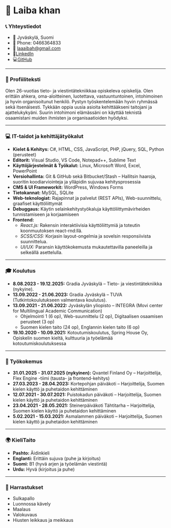 # 👤 Laiba khan
### 📞 Yhteystiedot
- 📍 Jyväskylä, Suomi
- 📱 Phone: 0466364833
- 📧 laaaibah@gmail.com 
- 💼[LinkedIn](https://www.linkedin.com/public-profile/settings?trk=d_flagship3_profile_self_view_public_profile)  
- 💻[GitHub](https://github.com/lakhan923?tab=repositories)
---
### 📌 Profiiliteksti
Olen 26-vuotias tieto- ja viestintätekniikkaa opiskeleva opiskelija. Olen erittäin ahkera, oma-aloitteinen, luotettava, vastuuntuntoinen, intohimoinen ja hyvin organisoitunut henkilö. Pystyn työskentelemään hyvin ryhmässä sekä itsenäisesti. Tykkään oppia uusia asioita kehittääkseni taitojani ja ajattelukykyäni. Suurin intohimoni elämässäni on käyttää teknistä osaamistani muiden ihmisten ja organisaatioiden hyödyksi.

---
### 💻 IT-taidot ja kehittäjätyökalut
- **Kielet & Kehitys:** C#, HTML, CSS, JavaScript, PHP, jQuery, SQL, Python (perusteet)
- **Editorit:** Visual Studio, VS Code, Notepad++, Sublime Text
- **Käyttöjärjestelmät & Työkalut:** Linux,  Microsoft Word, Excel, PowerPoint
- **Versiohallinta:** Git & GitHub sekä  Bitbucket/Stash – Hallitsin haaroja, suoritin koodiarviointeja ja ylläpidin sujuvaa kehitysprosessia
- **CMS & UI Frameworkit:** WordPress, Windows Forms
- **Tietokannat:** MySQL, SQLite
- **Web-teknologiat:** Rajapinnat ja palvelut (REST APIs), Web-suunnittelu, graafiset käyttöliittymät
- **Debuggaus:** Käytin selainkehitystyökaluja käyttöliittymävirheiden tunnistamiseen ja korjaamiseen
- **Frontend:**
  - *React.js:* Rakensin interaktiivisia käyttöliittymiä ja toteutin koonmuutoksen react-rnd:llä.
  - *SCSS/CSS:* Korjasin layout-ongelmia ja sovelsin responsiivista suunnittelua.
  - *UI/UX:* Paransin käyttökokemusta mukautettavilla paneeleilla ja selkeällä asettelulla.
---

### 🎓 Koulutus
- **8.08.2023 - 19.12.2025:** Gradia Jyväskylä – Tieto- ja viestintätekniikka (nykyine).
- **13.09.2022 - 21.06.2023:** Gradia Jyväskylä – TUVA (Tutkintokoulutukseen valmentava koulutus).
- **13.09.2021 - 21.06.2022:** Jyväskylän yliopisto – INTEGRA (Movi center for Multilingual Academic Communication)
  - Ohjelmointi 1 (6 op), Web-suunnittelu (2 op), Digitaalisen osaamisen perusteet  (3 op)
  - Suomen kielen taito (24 op), Englannin kielen taito (6 op)
- **19.10.2020 - 10.09.2021:** Kotoutumiskoulutus, Spring House Oy, Opiskelin suomen kieltä, kulttuuria ja työelämää kotoutumiskoulutuksessa
---

### 💼 Työkokemus
- **31.01.2025 - 31.07.2025 (nykyinen):** Qvantel Finland Oy – Harjoittelija, Flex Engine -tiimi (tausta- ja frontend-kehitys)
- **27.03.2023 - 28.04.2023:** Kortepohjan päiväkoti – Harjoittelija, Suomen kielen käyttö ja puhetaidon kehittäminen
- **12.07.2021 - 30.07.2021:** Puistokadun päiväkoti – Harjoittelija, Suomen kielen käyttö ja puhetaidon kehittäminen
- **23.04.2021 - 28.05.2021:** Steinerpäiväkoti Tähtitarha – Harjoittelija, Suomen kielen käyttö ja puhetaidon kehittäminen
- **5.02.2021 - 15.03.2021:** Asmalammen päiväkoti – Harjoittelija, Suomen kielen käyttö ja puhetaidon kehittäminen
---

### 🌍 KieliTaito
- **Pashto:** Äidinkieli
- **Englanti:** Erittäin sujuva (puhe ja kirjoitus)
- **Suomi:** B1 (hyvä arjen ja työelämän viestintä)
- **Urdu:** Hyvä (kirjoitus ja puhe)
---
### 🎯 Harrastukset
- Sulkapallo  
- Luonnossa kävely  
- Maalaus  
- Valokuvaus  
- Hiusten leikkaus ja meikkaus